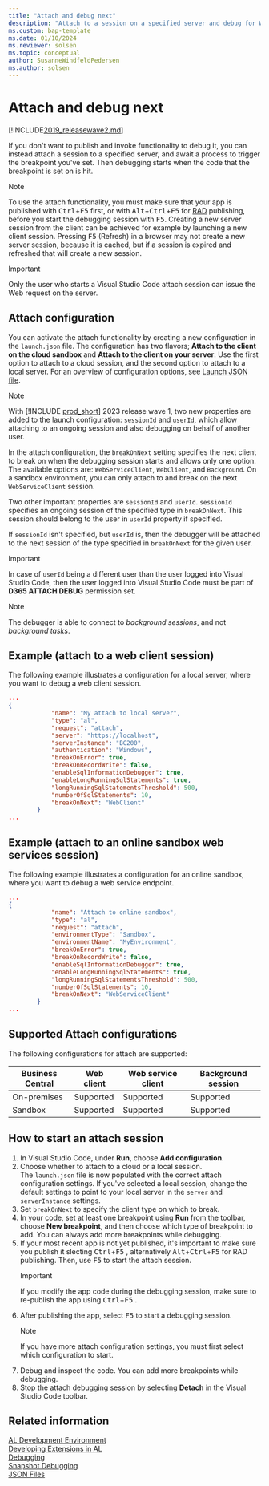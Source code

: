 ```yaml
---
title: "Attach and debug next"
description: "Attach to a session on a specified server and debug for Web API sessions."
ms.custom: bap-template
ms.date: 01/10/2024
ms.reviewer: solsen
ms.topic: conceptual
author: SusanneWindfeldPedersen
ms.author: solsen
---
```


# Attach and debug next

[!INCLUDE[2019_releasewave2.md](../includes/2019_releasewave2.md)]

If you don't want to publish and invoke functionality to debug it, you can instead attach a session to a specified server, and await a process to trigger the breakpoint you've set. Then debugging starts when the code that the breakpoint is set on is hit. 

> [!NOTE]  
> To use the attach functionality, you must make sure that your app is published with <kbd>Ctrl</kbd>+<kbd>F5</kbd> first, or with <kbd>Alt</kbd>+<kbd>Ctrl</kbd>+<kbd>F5</kbd> for [RAD](devenv-rad-publishing.md) publishing, before you start the debugging session with <kbd>F5</kbd>. Creating a new server session from the client can be achieved for example by launching a new client session. Pressing <kbd>F5</kbd> (Refresh) in a browser may not create a new server session, because it is cached, but if a session is expired and refreshed that will create a new session.

> [!IMPORTANT]  
> Only the user who starts a Visual Studio Code attach session can issue the Web request on the server.

## Attach configuration

You can activate the attach functionality by creating a new configuration in the `launch.json` file. The configuration has two flavors; **Attach to the client on the cloud sandbox** and **Attach to the client on your server**. Use the first option to attach to a cloud session, and the second option to attach to a local server. For an overview of configuration options, see [Launch JSON file](devenv-json-launch-file.md).

> [!NOTE]  
> With [!INCLUDE [prod_short](includes/prod_short.md)] 2023 release wave 1, two new properties are added to the launch configuration: `sessionId` and `userId`, which allow attaching to an ongoing session and also debugging on behalf of another user.

In the attach configuration, the `breakOnNext` setting specifies the next client to break on when the debugging session starts and allows only one option. The available options are: `WebServiceClient`, `WebClient`, and `Background`. On a sandbox environment, you can only attach to and break on the next `WebServiceClient` session.

Two other important properties are `sessionId` and `userId`. `sessionId` specifies an ongoing session of the specified type in `breakOnNext`. This session should belong to the user in `userId` property if specified.

If `sessionId` isn't specified, but `userId` is, then the debugger will be attached to the next session of the type specified in `breakOnNext` for the given user.

> [!IMPORTANT]  
> In case of `userId` being a different user than the user logged into Visual Studio Code, then the user logged into Visual Studio Code must be part of **D365 ATTACH DEBUG** permission set.

> [!NOTE]  
> The debugger is able to connect to *background sessions*, and not *background tasks*.


## Example (attach to a web client session)

The following example illustrates a configuration for a local server, where you want to debug a web client session.

```json
...
{
            "name": "My attach to local server",
            "type": "al",
            "request": "attach",
            "server": "https://localhost",
            "serverInstance": "BC200",
            "authentication": "Windows",
            "breakOnError": true,
            "breakOnRecordWrite": false,
            "enableSqlInformationDebugger": true,
            "enableLongRunningSqlStatements": true,
            "longRunningSqlStatementsThreshold": 500,
            "numberOfSqlStatements": 10,
            "breakOnNext": "WebClient"
        }
...
```

## Example (attach to an online sandbox web services session)

The following example illustrates a configuration for an online sandbox, where you want to debug a web service endpoint.

```json
...
{
            "name": "Attach to online sandbox",
            "type": "al",
            "request": "attach",
            "environmentType": "Sandbox",
            "environmentName": "MyEnvironment",
            "breakOnError": true,
            "breakOnRecordWrite": false,
            "enableSqlInformationDebugger": true,
            "enableLongRunningSqlStatements": true,
            "longRunningSqlStatementsThreshold": 500,
            "numberOfSqlStatements": 10,
            "breakOnNext": "WebServiceClient"
        }
...
```

## Supported Attach configurations

The following configurations for attach are supported:

|Business Central |Web client    |Web service client |Background session|
|-----------------|--------------|-------------------|------------------|
|On-premises      | Supported    |     Supported     |   Supported      |
|Sandbox          | Supported    |     Supported     |   Supported      |


## How to start an attach session

1. In Visual Studio Code, under **Run**, choose **Add configuration**.
2. Choose whether to attach to a cloud or a local session.  
The `launch.json` file is now populated with the correct attach configuration settings. If you've selected a local session, change the default settings to point to your local server in the `server` and `serverInstance` settings.
3. Set `breakOnNext` to specify the client type on which to break.
4. In your code, set at least one breakpoint using **Run** from the toolbar, choose **New breakpoint**, and then choose which type of breakpoint to add. 
You can always add more breakpoints while debugging. 
5. If your most recent app is not yet published, it's important to make sure you publish it slecting <kbd>Ctrl</kbd>+<kbd>F5</kbd> , alternatively <kbd>Alt</kbd>+<kbd>Ctrl</kbd>+<kbd>F5</kbd> for RAD publishing. Then, use <kbd>F5</kbd> to start the attach session.  
    > [!IMPORTANT]  
    > If you modify the app code during the debugging session, make sure to re-publish the app using <kbd>Ctrl</kbd>+<kbd>F5</kbd> .
6. After publishing the app, select <kbd>F5</kbd> to start a debugging session.  
    > [!NOTE]  
    > If you have more attach configuration settings, you must first select which configuration to start.
7. Debug and inspect the code. You can add more breakpoints while debugging.
8. Stop the attach debugging session by selecting **Detach** in the Visual Studio Code toolbar.


## Related information  

[AL Development Environment](devenv-reference-overview.md)  
[Developing Extensions in AL](devenv-dev-overview.md)  
[Debugging](devenv-debugging.md)  
[Snapshot Debugging](devenv-snapshot-debugging.md)  
[JSON Files](devenv-json-files.md)  
